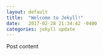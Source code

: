 ```yaml
---
layout: default
title:  "Welcome to Jekyll!"
date:   2017-02-28 21:34:42 -0400
categories: jekyll update
---
```



Post content
